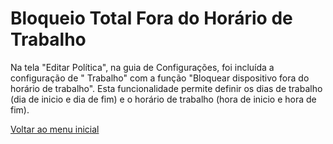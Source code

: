 # Bloqueio Total Fora do Horário de Trabalho

Na tela "Editar Política", na guia de Configurações, foi incluída a configuração de " Trabalho" com a função "Bloquear dispositivo fora do horário de trabalho". Esta funcionalidade permite definir os dias de trabalho (dia de inicio e dia de fim)  e o horário de trabalho (hora de inicio e hora de fim).



[Voltar ao menu inicial](../release-notes-less-than-nomeproduto-greater-than-v7.0.0.md)
